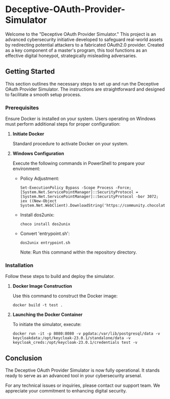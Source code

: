 # Deceptive-OAuth-Provider-Simulator

Welcome to the "Deceptive OAuth Provider Simulator." This project is an advanced cybersecurity initiative developed to safeguard real-world assets by redirecting potential attackers to a fabricated OAuth2.0 provider. Created as a key component of a master's program, this tool functions as an effective digital honeypot, strategically misleading adversaries.

## Getting Started

This section outlines the necessary steps to set up and run the Deceptive OAuth Provider Simulator. The instructions are straightforward and designed to facilitate a smooth setup process.

### Prerequisites

Ensure Docker is installed on your system. Users operating on Windows must perform additional steps for proper configuration:

1. **Initiate Docker**

   Standard procedure to activate Docker on your system.

2. **Windows Configuration**

   Execute the following commands in PowerShell to prepare your environment:

   - Policy Adjustment:
     ```
     Set-ExecutionPolicy Bypass -Scope Process -Force; [System.Net.ServicePointManager]::SecurityProtocol = [System.Net.ServicePointManager]::SecurityProtocol -bor 3072; iex ((New-Object System.Net.WebClient).DownloadString('https://community.chocolatey.org/install.ps1'))
     ```

   - Install dos2unix:
     ```
     choco install dos2unix
     ```

   - Convert 'entrypoint.sh':
     ```
     dos2unix entrypoint.sh
     ```
     Note: Run this command within the repository directory.

### Installation

Follow these steps to build and deploy the simulator.

1. **Docker Image Construction**

   Use this command to construct the Docker image:
   ```
   docker build -t test .
   ```
3. **Launching the Docker Container**

   To initiate the simulator, execute:
   ```
   docker run -it -p 8080:8080 -v pgdata:/var/lib/postgresql/data -v keycloakdata:/opt/keycloak-23.0.1/standalone/data -v keycloak_creds:/opt/keycloak-23.0.1/credentials test -v
   ```
## Conclusion

The Deceptive OAuth Provider Simulator is now fully operational. It stands ready to serve as an advanced tool in your cybersecurity arsenal.

For any technical issues or inquiries, please contact our support team. We appreciate your commitment to enhancing digital security.
